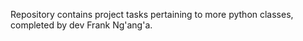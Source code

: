 Repository contains project tasks pertaining to more python classes, completed by dev Frank Ng'ang'a.